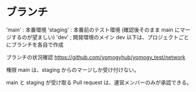 # ブランチ

'main' : 本番環境
'staging' : 本番前のテスト環境 (確認後そのまま main にマージするのが望ましい)
'dev' ; 開発環境のメイン
dev 以下は、プロジェクトごとにブランチを各自で作成

ブランチの状況確認
https://github.com/yomogyhub/yomogy_test/network

権限
main は、staging からのマージしか受け付けない。

main と staging が受け取る Pull request は、運営メンバーのみが承認できる。
